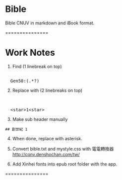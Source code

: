 Bible
=====

Bible CNUV in markdown and iBook format.


===============

# Work Notes

1. Find (1 linebreak on top)

<pre>
  
  Gen50:(.*?)	
</pre>

2. Replace with (2 linebreaks on top)

<pre>
  
  
  &lt;star&gt;1&lt;star&gt; 
</pre>

3. Make sub header manually

  `## 創世紀 1`

4. When done, replace <star> with asterisk.

5. Convert bible.txt and mystyle.css with 電電轉換器 http://conv.denshochan.com/tw/

6. Add Xinhei fonts into epub root folder with the app.

===============
